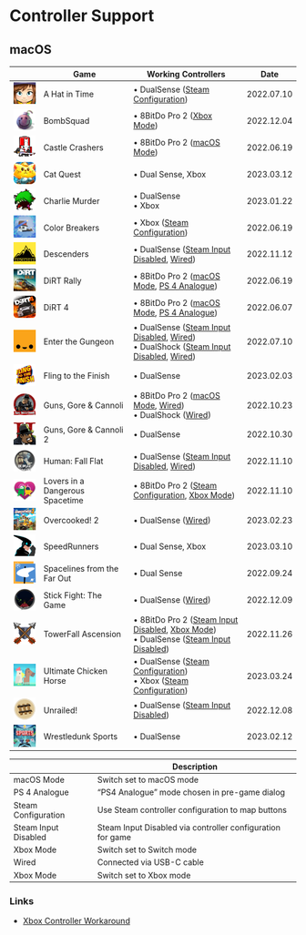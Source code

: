 # Controller Support

## macOS

|                                                                                                                     | Game                            | Working Controllers                                                                                                                                         | Date       |
| ------------------------------------------------------------------------------------------------------------------- | ------------------------------- | ----------------------------------------------------------------------------------------------------------------------------------------------------------- | ---------- |
| <img src="Pictures/A Hat in Time.webp" alt="A Hat in Time" style="zoom:20%;" />                                     | A Hat in Time                   | • DualSense ([Steam Configuration](#steam-configuration))                                                                                                   | 2022.07.10 |
| <img src="Pictures/BombSquad.webp" alt="BombSquad" style="zoom:20%;" />                                             | BombSquad                       | • 8BitDo Pro 2 ([Xbox Mode](#xbox-mode))                                                                                                                    | 2022.12.04 |
| <img src="Pictures/Castle Crashers.webp" alt="Castle Crashers" style="zoom:20%;" />                                 | Castle Crashers                 | • 8BitDo Pro 2 ([macOS Mode](#macos-mode))                                                                                                                  | 2022.06.19 |
| <img src="Pictures/Cat Quest.webp" alt="Cat Quest" style="zoom:20%;" />                                             | Cat Quest                       | • Dual Sense, Xbox                                                                                                                                          | 2023.03.12 |
| <img src="Pictures/Charlie Murder.webp" alt="Charlie Murder" style="zoom:20%;" />                                   | Charlie Murder                  | • DualSense <br/> • Xbox                                                                                                                                    | 2023.01.22 |
| <img src="Pictures/Color Breakers.webp" alt="Color Breakers" style="zoom:20%;" />                                   | Color Breakers                  | • Xbox ([Steam Configuration](#steam-configuration))                                                                                                        | 2022.06.19 |
| <img src="Pictures/Descenders.webp" alt="Descenders" style="zoom:20%;" />                                           | Descenders                      | • DualSense ([Steam Input Disabled](steam-input-disabled), [Wired](#wired))                                                                                 | 2022.11.12 |
| <img src="Pictures/DiRT Rally.webp" alt="DiRT Rally" style="zoom:20%;" />                                           | DiRT Rally                      | • 8BitDo Pro 2 ([macOS Mode](#macos-mode), [PS 4 Analogue](ps-4-analogue))                                                                                  | 2022.06.19 |
| <img src="Pictures/DiRT 4.webp" alt="DiRT 4" style="zoom:20%;" />                                                   | DiRT 4                          | • 8BitDo Pro 2 ([macOS Mode](#macos-mode), [PS 4 Analogue](ps-4-analogue))                                                                                  | 2022.06.07 |
| <img src="Pictures/Enter the Gungeon.webp" alt="Enter the Gungeon" style="zoom:20%;" />                             | Enter the Gungeon               | • DualSense ([Steam Input Disabled](steam-input-disabled), [Wired](#wired))<br/>• DualShock ([Steam Input Disabled](steam-input-disabled), [Wired](#wired)) | 2022.07.10 |
| <img src="Pictures/Fling to the Finish.webp" alt="Fling to the Finish" style="zoom:20%;" />                         | Fling to the Finish             | • DualSense                                                                                                                                                 | 2023.02.03 |
| <img src="Pictures/Guns, Gore & Cannoli.webp" alt="Guns, Gore & Cannoli" style="zoom:20%;" />                       | Guns, Gore & Cannoli            | • 8BitDo Pro 2 ([macOS Mode](#macos-mode), [Wired](#wired))<br/>• DualShock ([Wired](#wired))                                                               | 2022.10.23 |
| <img src="Pictures/Guns, Gore & Cannoli 2.webp" alt="Guns, Gore & Cannoli 2" style="zoom:20%;" />                   | Guns, Gore & Cannoli 2          | • DualSense                                                                                                                                                 | 2022.10.30 |
| <img src="Pictures/Human - Fall Flat.webp" alt="Human: Fall Flat" style="zoom:20%;" />                              | Human: Fall Flat                | • DualSense ([Steam Input Disabled](steam-input-disabled), [Wired](#wired))                                                                                 | 2022.11.10 |
| <img src="Pictures/Lovers in a Dangerous Spacetime.webp" alt="Lovers in a Dangerous Spacetime" style="zoom:20%;" /> | Lovers in a Dangerous Spacetime | • 8BitDo Pro 2 ([Steam Configuration](#steam-configuration), [Xbox Mode](#xbox-mode))                                                                       | 2022.11.10 |
| <img src="Pictures/Overcooked! 2.webp" alt="Overcooked! 2" style="zoom:20%;" />                                     | Overcooked! 2                   | • DualSense ([Wired](#wired))                                                                                                                               | 2023.02.23 |
| <img src="Pictures/SpeedRunners.webp" alt="SpeedRunners" style="zoom:20%;" />                                       | SpeedRunners                    | • Dual Sense, Xbox                                                                                                                                          | 2023.03.10 |
| <img src="Pictures/Spacelines from the Far Out.webp" alt="Spacelines from the Far Out" style="zoom:20%;" />         | Spacelines from the Far Out     | • Dual Sense                                                                                                                                                | 2022.09.24 |
| <img src="Pictures/Stick Fight - The Game.webp" alt="Stick Fight: The Game" style="zoom:20%;" />                    | Stick Fight: The Game           | • DualSense ([Wired](#wired))                                                                                                                               | 2022.12.09 |
| <img src="Pictures/TowerFall Ascension.webp" alt="TowerFall Ascension" style="zoom:20%;" />                         | TowerFall Ascension             | • 8BitDo Pro 2 ([Steam Input Disabled](steam-input-disabled), [Xbox Mode](#xbox-mode))<br/>• DualSense ([Steam Input Disabled](steam-input-disabled))       | 2022.11.26 |
| <img src="Pictures/Ultimate Chicken Horse.webp" alt="Ultimate Chicken Horse" style="zoom:20%;" />                   | Ultimate Chicken Horse          | • DualSense ([Steam Configuration](#steam-configuration)) <br/> • Xbox ([Steam Configuration](#steam-configuration))                                        | 2023.03.24 |
| <img src="Pictures/Unrailed!.webp" alt="Unrailed!" style="zoom:20%;" />                                             | Unrailed!                       | • DualSense ([Steam Input Disabled](steam-input-disabled))                                                                                                  | 2022.12.08 |
| <img src="Pictures/Wrestledunk Sports.webp" alt="Wrestledunk Sports" style="zoom:20%;" />                           | Wrestledunk Sports              | • DualSense                                                                                                                                                 | 2023.02.12 |

|                                                         | Description                                                |
| ------------------------------------------------------- | ---------------------------------------------------------- |
| <a name="macos-mode">macOS Mode</a>                     | Switch set to macOS mode                                   |
| <a name="ps-4-analogue">PS 4 Analogue</a>               | “PS4 Analogue” mode chosen in pre-game dialog              |
| <a name="steam-configuration">Steam Configuration</a>   | Use Steam controller configuration to map buttons          |
| <a name="steam-input-disabled">Steam Input Disabled</a> | Steam Input Disabled via controller configuration for game |
| <a name="switch-mode">Xbox Mode</a>                     | Switch set to Switch mode                                  |
| <a name="wired">Wired</a>                               | Connected via USB-C cable                                  |
| <a name="xbox-mode">Xbox Mode</a>                       | Switch set to Xbox mode                                    |

### Links

- [Xbox Controller Workaround](https://steamcommunity.com/discussions/forum/2/3198119849656535195)
